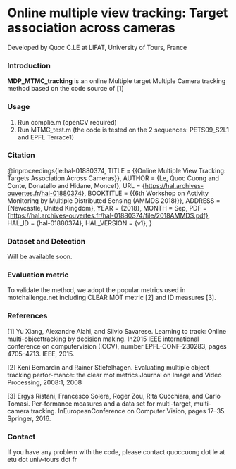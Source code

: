 # Online multiple view tracking: Target association across cameras  

Developed by Quoc C.LE at LIFAT, University of Tours, France

### Introduction

**MDP_MTMC_tracking** is an online Multiple target Multiple Camera tracking method based on the code source of [1]

### Usage

1. Run complie.m (openCV required)
2. Run MTMC_test.m (the code is tested on the 2 sequences: PETS09_S2L1 and EPFL Terrace1)
### Citation

  @inproceedings{le:hal-01880374,
    TITLE = {{Online Multiple View Tracking: Targets Association Across Cameras}},
    AUTHOR = {Le, Quoc Cuong and Conte, Donatello and Hidane, Moncef},
    URL = {https://hal.archives-ouvertes.fr/hal-01880374},
    BOOKTITLE = {{6th Workshop on Activity Monitoring by Multiple Distributed Sensing (AMMDS 2018)}},
    ADDRESS = {Newcastle, United Kingdom},
    YEAR = {2018},
    MONTH = Sep,
    PDF = {https://hal.archives-ouvertes.fr/hal-01880374/file/2018AMMDS.pdf},
    HAL_ID = {hal-01880374},
    HAL_VERSION = {v1},
  }

### Dataset and Detection

Will be available soon.

### Evaluation metric

To validate the method, we adopt the popular metrics used in motchallenge.net including CLEAR MOT metric [2] and ID measures [3].

### References

[1] Yu Xiang, Alexandre Alahi, and Silvio Savarese. Learning to track: Online multi-objecttracking  by  decision  making.   In2015 IEEE international conference on computervision (ICCV), number EPFL-CONF-230283, pages 4705–4713. IEEE, 2015.

[2] Keni Bernardin and Rainer Stiefelhagen.  Evaluating multiple object tracking perfor-mance: the clear mot metrics.Journal on Image and Video Processing, 2008:1, 2008

[3] Ergys Ristani, Francesco Solera, Roger Zou, Rita Cucchiara, and Carlo Tomasi.  Per-formance measures and a data set for multi-target, multi-camera tracking. InEuropeanConference on Computer Vision, pages 17–35. Springer, 2016.

### Contact

If you have any problem with the code, please contact quoccuong dot le at etu dot univ-tours dot fr
